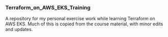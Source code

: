 ### Terraform_on_AWS_EKS_Training
A repository for my personal exercise work while learning Terraform on AWS EKS.
Much of this is copied from the course material, with minor edits and updates.
